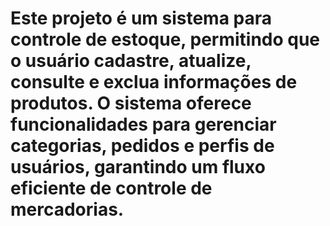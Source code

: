 # Este projeto é um sistema para controle de estoque, permitindo que o usuário cadastre, atualize, consulte e exclua informações de produtos. O sistema oferece funcionalidades para gerenciar categorias, pedidos e perfis de usuários, garantindo um fluxo eficiente de controle de mercadorias.
